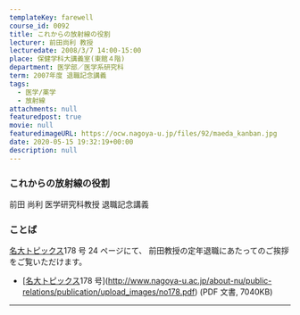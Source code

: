 ```yaml
---
templateKey: farewell
course_id: 0092
title: これからの放射線の役割
lecturer: 前田尚利 教授
lecturedate: 2008/3/7 14:00-15:00
place: 保健学科大講義室(東館４階)
department: 医学部／医学系研究科
term: 2007年度 退職記念講義
tags:
  - 医学/薬学
  - 放射線
attachments: null
featuredpost: true
movie: null
featuredimageURL: https://ocw.nagoya-u.jp/files/92/maeda_kanban.jpg
date: 2020-05-15 19:32:19+00:00
description: null
---
```


### これからの放射線の役割

前田 尚利 医学研究科教授 退職記念講義

### ことば

[名大トピックス](http://www.nagoya-u.ac.jp/about-nu/public-relations/publication/topics-archive.html)178 号 24 ページにて、
前田教授の定年退職にあたってのご挨拶をご覧いただけます。

- [[名大トピックス](http://www.nagoya-u.ac.jp/about-nu/public-relations/publication/topics-archive.html)178 号](http://www.nagoya-u.ac.jp/about-nu/public-relations/publication/upload_images/no178.pdf) (PDF 文書, 7040KB)

---
